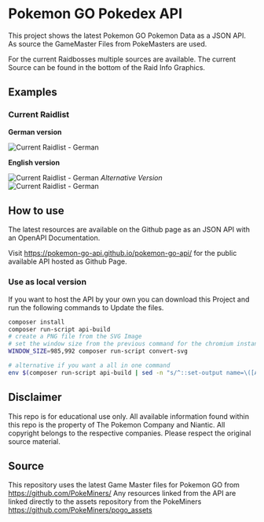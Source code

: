 # Pokemon GO Pokedex API

This project shows the latest Pokemon GO Pokemon Data as a JSON API.
As source the GameMaster Files from PokeMasters are used.

For the current Raidbosses multiple sources are available.
The current Source can be found in the bottom of the Raid Info Graphics. 

## Examples

### Current Raidlist

**German version**

![Current Raidlist - German](https://pokemon-go-api.github.io/pokemon-go-api/api/graphics/German/raidlist.png)

**English version**

![Current Raidlist - German](https://pokemon-go-api.github.io/pokemon-go-api/api/graphics/English/raidlist.png)
*Alternative Version*  
![Current Raidlist - German](https://pokemon-go-api.github.io/pokemon-go-api/api/graphics/English/raidlist_b.png)

## How to use
The latest resources are available on the Github page as an JSON API with an OpenAPI Documentation.

Visit https://pokemon-go-api.github.io/pokemon-go-api/ for the public available API hosted as Github Page.

### Use as local version
If you want to host the API by your own you can download this Project and run the following commands to Update the files.
```bash
composer install
composer run-script api-build
# create a PNG file from the SVG Image
# set the window size from the previous command for the chromium instance
WINDOW_SIZE=985,992 composer run-script convert-svg

# alternative if you want a all in one command
env $(composer run-script api-build | sed -n "s/^::set-output name=\([A-Z_]*\)::/\1=/p" | xargs) composer run-script convert-svg
```

## Disclaimer
This repo is for educational use only. All available information found within this repo is the property of The Pokemon Company and Niantic. All copyright belongs to the respective companies. Please respect the original source material.

## Source
This repository uses the latest Game Master files for Pokemon GO from https://github.com/PokeMiners/
Any resources linked from the API are linked directly to the assets repository from the PokeMiners https://github.com/PokeMiners/pogo_assets
